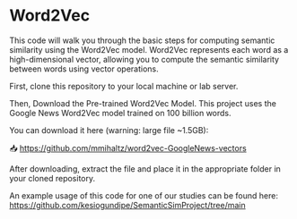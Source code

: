 # Word2Vec
This code will walk you through the basic steps for computing semantic similarity using the Word2Vec model. 
Word2Vec represents each word as a high-dimensional vector, allowing you to compute the semantic similarity between words using vector operations.


First, clone this repository to your local machine or lab server.

Then, Download the Pre-trained Word2Vec Model. This project uses the Google News Word2Vec model trained on 100 billion words.

You can download it here (warning: large file ~1.5GB):

📥 https://github.com/mmihaltz/word2vec-GoogleNews-vectors

After downloading, extract the file and place it in the appropriate folder in your cloned repository.

An example usage of this code for one of our studies can be found here:
https://github.com/kesiogundipe/SemanticSimProject/tree/main
